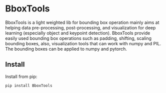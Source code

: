 # BboxTools
BboxTools is a light weighted lib for bounding box operation mainly aims at helping data pre-processing, post-processing, and visualization for deep learning (especially object and keypoint detection). BboxTools provide easily used bounding box operations such as padding, shifting, scaling bounding boxes, also, visualization tools that can work with numpy and PIL. The bounding boxes can be applied to numpy and pytorch.

## Install
Install from pip:
```
pip install BboxTools
```
